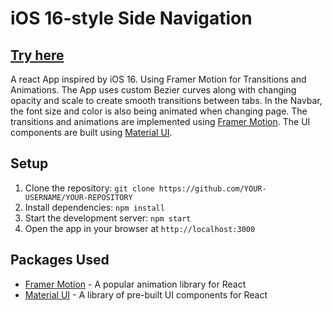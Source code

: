 <!DOCTYPE html>
<html>

<body>
	<h1>iOS 16-style Side Navigation</h1>
    <h2><a href="https://ios-side-nav.web.app/">Try here</a></h2>
	<p>A react App inspired by iOS 16. Using Framer Motion for Transitions and Animations. The App uses custom Bezier curves along with changing opacity and scale to create smooth transitions between tabs. In the Navbar, the font size and color is also being animated when changing page. The transitions and animations are implemented using <a href="https://www.framer.com/motion/">Framer Motion</a>. The UI components are built using <a href="https://mui.com/">Material UI</a>.</p>


<h2>Setup</h2>
<ol>
	<li>Clone the repository: <code>git clone https://github.com/YOUR-USERNAME/YOUR-REPOSITORY</code></li>
	<li>Install dependencies: <code>npm install</code></li>
	<li>Start the development server: <code>npm start</code></li>
	<li>Open the app in your browser at <code>http://localhost:3000</code></li>
</ol>

<h2>Packages Used</h2>
<ul>
	<li><a href="https://www.framer.com/motion/">Framer Motion</a> - A popular animation library for React</li>
	<li><a href="https://mui.com/">Material UI</a> - A library of pre-built UI components for React</li>
</ul>


</body>
</html>
